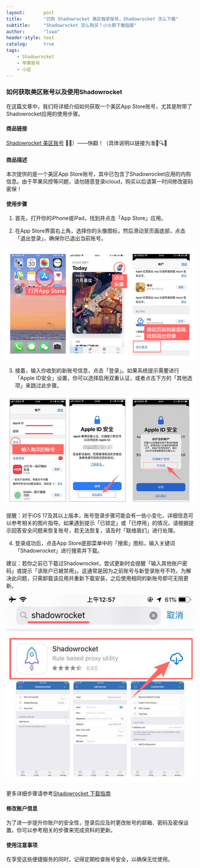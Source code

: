 ```yaml
---
layout:       post
title:        "已购 Shadowrocket 美区独享账号，Shadowrocket 怎么下载"
subtitle:     "Shadowrocket 怎么购买？小火箭下载指南"
author:       "lvwa"
header-style: text
catalog:      true
tags:
    - Shadowrocket
    - 苹果账号
    - 小店
---
```


### 如何获取美区账号以及使用Shadowrocket

在这篇文章中，我们将详细介绍如何获取一个美区App Store账号，尤其是附带了Shadowrocket应用的使用步骤。

#### 商品链接
[Shadowrocket 美区账号](http://lvwapro.idbb.me?cid=2&mid=137) 🛒✨）——快戳！（具体说明以链接为准🛒🔍🎉


#### 商品描述
本次提供的是一个美区App Store账号，其中已包含了Shadowrocket应用的内购信息。由于苹果风控等问题，请勿随意登录icloud，购买以后请第一时间修改密码密保！

#### 使用步骤
1. 首先，打开你的iPhone或iPad，找到并点击「App Store」应用。

2. 在App Store界面右上角，选择你的头像图标，然后滑动至页面底部，点击「退出登录」，确保你已退出当前账号。

![image](/img/2025-03-24/article_2025-03-24_172417_appstoresh_img1.jpg)

3. 接着，输入你收到的新账号信息，点击「登录」。如果系统提示需要进行「Apple ID安全」设置，你可以选择启用双重认证，或者点击下方的「其他选项」来跳过此步骤。

![image](/img/2025-03-24/article_2025-03-24_172418_appstoresh_img2.jpg)

提醒：对于iOS 17及其以上版本，账号登录步骤可能会有一些小变化，详细信息可以参考相关的图片指导。如果遇到提示「已锁定」或「已停用」的情况，请根据提示回答安全问题来恢复账号，若无法恢复，请及时「联络我们」进行处理。

4. 登录成功后，点击App Store底部菜单中的「搜索」图标，输入关键词「Shadowrocket」进行搜索并下载。

建议：若你之前已下载过Shadowrocket，尝试更新时会提醒「输入其他账户密码」或提示「该账户已被禁用」。这通常是因为之前账号与新登录账号不符。为解决此问题，只需卸载该应用并重新下载安装，之后使用相同的新账号即可无阻更新。

![image](/img/2025-03-24/article_2025-03-24_172418_appstoresh_img3.jpg)

更多详细步骤请参考[Shadowrocket 下载指南](https://docs.itestfight.com/apple-id/shi-yong-jiao-cheng)
#### 修改账户信息
为了进一步提升你账户的安全性，登录后应及时更改账号的邮箱、密码及密保设置。你可以参考相关的步骤来完成资料的更新。

#### 使用注意事项
在享受这些便捷服务的同时，记得定期检查账号安全，以确保无忧使用。
